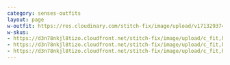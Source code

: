 ```yaml
---
category: senses-outfits
layout: page
w-outfit: https://res.cloudinary.com/stitch-fix/image/upload/v1713293742/Style_studio/Styleshuffle/S063R7U.jpg
w-skus:
- https://d3n78nkjl8tizo.cloudfront.net/stitch-fix/image/upload/c_fit,h_720,w_862/v1683082852/gtodyjyr13gecvobdlcm.jpg
- https://d3n78nkjl8tizo.cloudfront.net/stitch-fix/image/upload/c_fit,h_720,w_862/v1649793178/sjdp7fyyzoqrgqfsqqn6.jpg
- https://d3n78nkjl8tizo.cloudfront.net/stitch-fix/image/upload/c_fit,h_720,w_862/v1704536991/nrsgdxajomkqzaiemo3l.jpg
---
```


